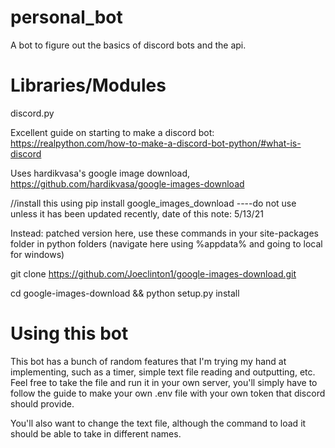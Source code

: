# personal_bot
A bot to figure out the basics of discord bots and the api.

# Libraries/Modules

discord.py 

Excellent guide on starting to make a discord bot:
https://realpython.com/how-to-make-a-discord-bot-python/#what-is-discord

Uses hardikvasa's google image download, https://github.com/hardikvasa/google-images-download

//install this using pip install google_images_download ----do not use unless it has been updated recently, date of this note: 5/13/21

Instead: patched version here, use these commands in your site-packages folder in python folders
(navigate here using %appdata% and going to local for windows)

git clone https://github.com/Joeclinton1/google-images-download.git

cd google-images-download && python setup.py install


# Using this bot

This bot has a bunch of random features that I'm trying my hand at implementing, such as a timer, simple text file reading and outputting, etc.
Feel free to take the file and run it in your own server, you'll simply have to follow the guide to make your own .env file with your own token that
discord should provide. 

You'll also want to change the text file, although the command to load it should be able to take in different names.

